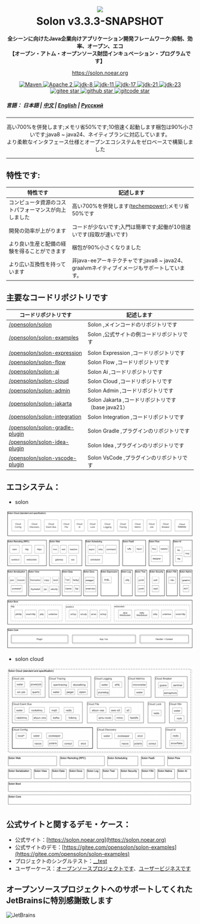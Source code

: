 <h1 align="center" style="text-align:center;">
<img src="solon_icon.png" width="128" />
<br />
Solon v3.3.3-SNAPSHOT
</h1>
<p align="center">
	<strong>全シーンに向けたJava企業向けアプリケーション開発フレームワーク:抑制、効率、オープン、エコ</strong>
    <br/>
    <strong>【オープン・アトム・オープンソース財団インキュベーション・プログラムです】</strong>
</p>
<p align="center">
	<a href="https://solon.noear.org/">https://solon.noear.org</a>
</p>

<p align="center">
    <a target="_blank" href="https://central.sonatype.com/search?q=org.noear%3Asolon-parent">
        <img src="https://img.shields.io/maven-central/v/org.noear/solon.svg?label=Maven%20Central" alt="Maven" />
    </a>
    <a target="_blank" href="LICENSE">
		<img src="https://img.shields.io/:License-Apache2-blue.svg" alt="Apache 2" />
	</a>
    <a target="_blank" href="https://www.oracle.com/java/technologies/javase/javase-jdk8-downloads.html">
		<img src="https://img.shields.io/badge/JDK-8-green.svg" alt="jdk-8" />
	</a>
    <a target="_blank" href="https://www.oracle.com/java/technologies/javase/jdk11-archive-downloads.html">
		<img src="https://img.shields.io/badge/JDK-11-green.svg" alt="jdk-11" />
	</a>
    <a target="_blank" href="https://www.oracle.com/java/technologies/javase/jdk17-archive-downloads.html">
		<img src="https://img.shields.io/badge/JDK-17-green.svg" alt="jdk-17" />
	</a>
    <a target="_blank" href="https://www.oracle.com/java/technologies/javase/jdk21-archive-downloads.html">
		<img src="https://img.shields.io/badge/JDK-21-green.svg" alt="jdk-21" />
	</a>
    <a target="_blank" href="https://www.oracle.com/java/technologies/javase/jdk23-archive-downloads.html">
		<img src="https://img.shields.io/badge/JDK-23-green.svg" alt="jdk-23" />
	</a>
    <br />
    <a target="_blank" href='https://gitee.com/opensolon/solon/stargazers'>
		<img src='https://gitee.com/opensolon/solon/badge/star.svg' alt='gitee star'/>
	</a>
    <a target="_blank" href='https://github.com/opensolon/solon/stargazers'>
		<img src="https://img.shields.io/github/stars/opensolon/solon.svg?style=flat&logo=github" alt="github star"/>
	</a>
    <a target="_blank" href='https://gitcode.com/opensolon/solon/stargazers'>
		<img src='https://gitcode.com/opensolon/solon/star/badge.svg' alt='gitcode star'/>
	</a>
</p>


##### 言語： 日本語 | [中文](README_CN.md) | [English](README_EN.md) | [Русский](README_RU.md)

<hr />
<p align="center">
高い700%を併発します;メモリ省50%です;10倍速く起動します梱包は90%小さいです;java8 ~ java24、ネイティブランに対応しています。
<br/>
より柔軟なインタフェース仕様とオープンエコシステムをゼロベースで構築しました
</p>
<hr />

## 特性です:


| 特性です                         | 記述します                                                                                                                | 
|------------------------------|----------------------------------------------------------------------------------------------------------------------| 
| コンピュータ資源のコストパフォーマンスが向上しました   | 高い700%を併発します([techempower](https://www.techempower.com/benchmarks/#hw=ph&test=plaintext&section=data-r23));メモリ省50%です |
| 開発の効率が上がります                  | コードが少ないです;入門は簡単です;起働が10倍速いです(段取が速いです)                                                                                |
| より良い生産と配備の経験を得ることができます       | 梱包が90%小さくなりました                                                                                                       |
| より広い互換性を持っています               | 非java-eeアーキテクチャです;java8 ~ java24、graalvmネイティブイメージもサポートしています。                                                         |

## 主要なコードリポジトリです


| コードリポジトリです                                                       | 記述します                                  | 
|------------------------------------------------------------------|----------------------------------------| 
| [/opensolon/solon](../../../../opensolon/solon)                             | Solon ,メインコードのリポジトリです                  | 
| [/opensolon/solon-examples](../../../../opensolon/solon-examples)           | Solon ,公式サイトの例コードリポジトリです               |
|                                                                  |                                        |
| [/opensolon/solon-expression](../../../../opensolon/solon-expression)                   | Solon Expression ,コードリポジトリです           | 
| [/opensolon/solon-flow](../../../../opensolon/solon-flow)                   | Solon Flow ,コードリポジトリです                 | 
| [/opensolon/solon-ai](../../../../opensolon/solon-ai)                       | Solon Ai ,コードリポジトリです                   | 
| [/opensolon/solon-cloud](../../../../opensolon/solon-cloud)                 | Solon Cloud ,コードリポジトリです                | 
| [/opensolon/solon-admin](../../../../opensolon/solon-admin)                 | Solon Admin ,コードリポジトリです                | 
| [/opensolon/solon-jakarta](../../../../opensolon/solon-jakarta)             | Solon Jakarta ,コードリポジトリです（base java21） | 
| [/opensolon/solon-integration](../../../../opensolon/solon-integration)     | Solon Integration ,コードリポジトリです          | 
|                                                                  |                                        |
| [/opensolon/solon-gradle-plugin](../../../../opensolon/solon-gradle-plugin) | Solon Gradle ,プラグインのリポジトリです            | 
| [/opensolon/solon-idea-plugin](../../../../opensolon/solon-idea-plugin)     | Solon Idea ,プラグインのリポジトリです              | 
| [/opensolon/solon-vscode-plugin](../../../../opensolon/solon-vscode-plugin) | Solon VsCode ,プラグインのリポジトリです            | 


## エコシステム：

* solon

<img src="solon_schema.png" width="700" />

* solon cloud

<img src="solon_cloud_schema.png" width="700" />

## 公式サイトと関するデモ・ケース：

* 公式サイト：[https://solon.noear.org](https://solon.noear.org)
* 公式サイトのデモ：[https://gitee.com/opensolon/solon-examples](https://gitee.com/opensolon/solon-examples)
* プロジェクトのシングルテスト：[__test](./__test/) 
* ユーザーケース：[オープンソースプロジェクトです](https://solon.noear.org/article/555)、[ユーザービジネスです](https://solon.noear.org/article/cases)


## オープンソースプロジェクトへのサポートしてくれたJetBrainsに特別感謝致します

<a href="https://jb.gg/OpenSourceSupport">
  <img src="https://user-images.githubusercontent.com/8643542/160519107-199319dc-e1cf-4079-94b7-01b6b8d23aa6.png" align="left" height="100" width="100"  alt="JetBrains">
</a>

